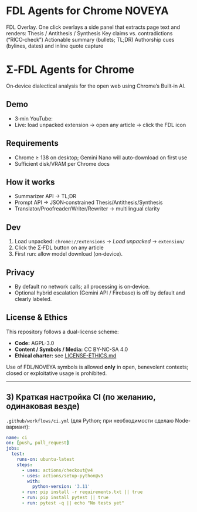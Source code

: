 # FDL Agents for Chrome NOVEYA
FDL Overlay. One click overlays a side panel that extracts page text and renders: Thesis / Antithesis / Synthesis Key claims vs. contradictions (“RICO‑check”) Actionable summary (bullets; TL;DR) Authorship cues (bylines, dates) and inline quote capture

# Σ‑FDL Agents for Chrome

On‑device dialectical analysis for the open web using Chrome’s Built‑in AI.

## Demo
- 3‑min YouTube: <link>
- Live: load unpacked extension → open any article → click the FDL icon

## Requirements
- Chrome ≥ 138 on desktop; Gemini Nano will auto‑download on first use
- Sufficient disk/VRAM per Chrome docs

## How it works
- Summarizer API → TL;DR
- Prompt API → JSON‑constrained Thesis/Antithesis/Synthesis
- Translator/Proofreader/Writer/Rewriter → multilingual clarity

## Dev
1. Load unpacked: `chrome://extensions` → *Load unpacked* → `extension/`
2. Click the Σ‑FDL button on any article
3. First run: allow model download (on‑device).

## Privacy
- By default no network calls; all processing is on‑device.
- Optional hybrid escalation (Gemini API / Firebase) is off by default and clearly labeled.

## License & Ethics

This repository follows a dual-license scheme:

- **Code:** AGPL-3.0  
- **Content / Symbols / Media:** CC BY-NC-SA 4.0  
- **Ethical charter:** see [LICENSE-ETHICS.md](./LICENSE-ETHICS.md)

Use of FDL/NOVEYA symbols is allowed **only** in open, benevolent contexts; closed or exploitative usage is prohibited.

---

## 3) Краткая настройка CI (по желанию, одинаковая везде)

`.github/workflows/ci.yml` (для Python; при необходимости сделаю Node-вариант):

```yaml
name: ci
on: [push, pull_request]
jobs:
  test:
    runs-on: ubuntu-latest
    steps:
      - uses: actions/checkout@v4
      - uses: actions/setup-python@v5
        with:
          python-version: '3.11'
      - run: pip install -r requirements.txt || true
      - run: pip install pytest || true
      - run: pytest -q || echo "No tests yet"

